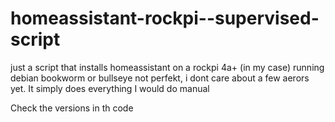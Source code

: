 # homeassistant-rockpi--supervised-script

just a script that installs homeassistant on a rockpi 4a+ (in my case) running debian bookworm or bullseye
not perfekt, i dont care about a few aerors yet. It simply does everything I would do manual

Check the versions in th code
